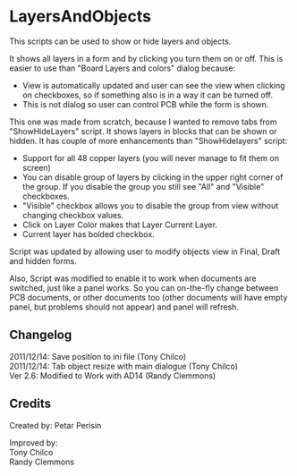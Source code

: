 # LayersAndObjects
This scripts can be used to show or hide layers and objects.

It shows all layers in a form and by clicking you turn them on or off. This is easier to use than "Board Layers and colors" dialog because:
- View is automatically updated and user can see the view when clicking on checkboxes, so if something also is in a way it can be turned off.
- This is not dialog so user can control PCB while the form is shown.

This one was made from scratch, because I wanted to remove tabs from "ShowHideLayers" script. It shows layers in blocks that can be shown or hidden. It has couple of more enhancements than "ShowHidelayers" script:
- Support for all 48 copper layers (you will never manage to fit them on screen)
- You can disable group of layers by clicking in the upper right corner of the group. If you disable the group you still see "All" and "Visible" checkboxes.
- "Visible" checkbox allows you to disable the group from view without changing checkbox values.
- Click on Layer Color makes that Layer Current Layer.
- Current layer has bolded checkbox.

Script was updated by allowing user to modify objects view in Final, Draft and hidden forms.

Also, Script was modified to enable it to work when documents are switched, just like a panel works. So you can on-the-fly change between PCB documents, or other documents too (other documents will have empty panel, but problems should not appear) and panel will refresh.


## Changelog
2011/12/14: Save position to ini file (Tony Chilco)\
2011/12/14: Tab object resize with main dialogue (Tony Chilco)\
Ver 2.6: Modified to Work with AD14 (Randy Clemmons)


## Credits
Created by: Petar Perisin

Improved by:\
Tony Chilco\
Randy Clemmons